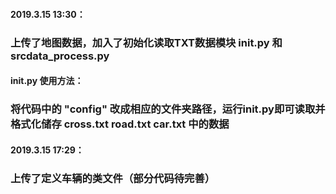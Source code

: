 #### 2019.3.15 13:30： 
### 上传了地图数据，加入了初始化读取TXT数据模块 init.py 和 srcdata_process.py

#### init.py 使用方法：
### 将代码中的 "config" 改成相应的文件夹路径，运行init.py即可读取并格式化储存 cross.txt road.txt car.txt 中的数据

#### 2019.3.15 17:29：
### 上传了定义车辆的类文件（部分代码待完善）
